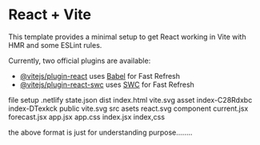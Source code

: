 # React + Vite

This template provides a minimal setup to get React working in Vite with HMR and some ESLint rules.

Currently, two official plugins are available:

- [@vitejs/plugin-react](https://github.com/vitejs/vite-plugin-react/blob/main/packages/plugin-react/README.md) uses [Babel](https://babeljs.io/) for Fast Refresh
- [@vitejs/plugin-react-swc](https://github.com/vitejs/vite-plugin-react-swc) uses [SWC](https://swc.rs/) for Fast Refresh



file setup 
.netlify
      state.json
dist
    index.html
    vite.svg
    asset
        index-C28Rdxbc
        index-DTexkck
public
    vite.svg
src
    asets
      react.svg
    component
      current.jsx
      forecast.jsx
    app.jsx
    app.css
    index.jsx
    index,css

the above format is just for understanding purpose........
    
        
